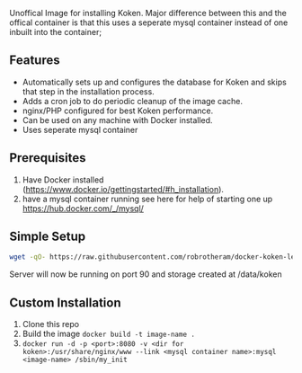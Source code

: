 
Unoffical Image for installing Koken. Major difference between this and the offical container is that this uses a seperate mysql container instead of one inbuilt into the container;

## Features
* Automatically sets up and configures the database for Koken and skips that step in the installation process.
* Adds a cron job to do periodic cleanup of the image cache.
* nginx/PHP configured for best Koken performance.
* Can be used on any machine with Docker installed.
* Uses seperate mysql container

## Prerequisites
1. Have Docker installed (https://www.docker.io/gettingstarted/#h_installation).
2. have a mysql container running see here for help of starting one up https://hub.docker.com/_/mysql/

## Simple Setup
~~~bash
wget -qO- https://raw.githubusercontent.com/robrotheram/docker-koken-lemp/master/create_koken.sh | sudo bash
~~~
Server will now be running on port 90 and storage created at /data/koken


## Custom Installation
1. Clone this repo
2. Build the image `docker build -t image-name .`
3. `docker run -d -p <port>:8080 -v <dir for koken>:/usr/share/nginx/www --link <mysql container name>:mysql <image-name> /sbin/my_init`

